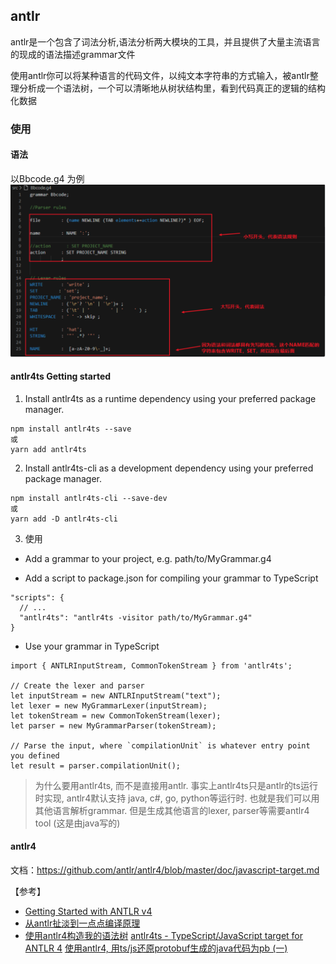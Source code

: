 ## antlr
antlr是一个包含了词法分析,语法分析两大模块的工具，并且提供了大量主流语言的现成的语法描述grammar文件

使用antlr你可以将某种语言的代码文件，以纯文本字符串的方式输入，被antlr整理分析成一个语法树，一个可以清晰地从树状结构里，看到代码真正的逻辑的结构化数据

### 使用
#### 语法
以Bbcode.g4 为例
<img src="./assets/antlrGrammer.png">

#### antlr4ts Getting started

1. Install antlr4ts as a runtime dependency using your preferred package manager.
```
npm install antlr4ts --save 
或
yarn add antlr4ts
```
2. Install antlr4ts-cli as a development dependency using your preferred package manager.
```
npm install antlr4ts-cli --save-dev
或
yarn add -D antlr4ts-cli
```
3. 使用
- Add a grammar to your project, e.g. path/to/MyGrammar.g4

- Add a script to package.json for compiling your grammar to TypeScript

```
"scripts": {
  // ...
  "antlr4ts": "antlr4ts -visitor path/to/MyGrammar.g4"
}
```
- Use your grammar in TypeScript
```
import { ANTLRInputStream, CommonTokenStream } from 'antlr4ts';

// Create the lexer and parser
let inputStream = new ANTLRInputStream("text");
let lexer = new MyGrammarLexer(inputStream);
let tokenStream = new CommonTokenStream(lexer);
let parser = new MyGrammarParser(tokenStream);

// Parse the input, where `compilationUnit` is whatever entry point you defined
let result = parser.compilationUnit();
```

> 为什么要用antlr4ts, 而不是直接用antlr. 事实上antlr4ts只是antlr的ts运行时实现, antlr4默认支持 java, c#, go, python等运行时. 也就是我们可以用其他语言解析grammar. 但是生成其他语言的lexer, parser等需要antlr4 tool (这是由java写的)

#### antlr4 

文档：https://github.com/antlr/antlr4/blob/master/doc/javascript-target.md





【参考】
- [Getting Started with ANTLR v4](https://github.com/antlr/antlr4/blob/master/doc/getting-started.md)
- [从antlr扯淡到一点点编译原理](https://awhisper.github.io/2016/11/18/%E4%BB%8Eantlr%E5%88%B0%E8%AF%AD%E6%B3%95%E8%A7%A3%E6%9E%90/)
- [使用antlr4构造我的语法树](https://cloud.tencent.com/developer/article/1571188)
[antlr4ts - TypeScript/JavaScript target for ANTLR 4](https://www.npmjs.com/package/antlr4ts/v/0.5.0-alpha.2)
[使用antlr4, 用ts/js还原protobuf生成的java代码为pb (一)](https://www.jianshu.com/p/e54011f407e9)